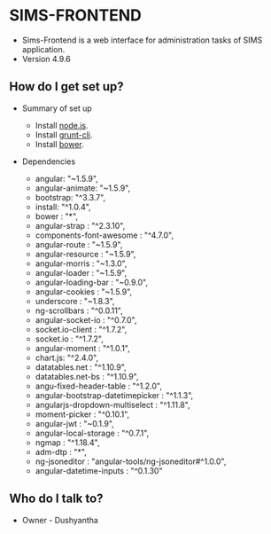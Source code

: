 # SIMS-FRONTEND

* Sims-Frontend is a web interface for administration tasks of SIMS application.
* Version 4.9.6 

## How do I get set up? 

* 	Summary of set up
	-	Install  [node.js](https://nodejs.org/en/download/).
    -	Install  [grunt-cli](https://gruntjs.com/using-the-cli).
    -	Install  [bower](https://bower.io/).
	
* Dependencies  

    - angular: "~1.5.9",
    - angular-animate: "~1.5.9",
    - bootstrap: "^3.3.7",
    - install: "^1.0.4",
    - bower : "*",
    - angular-strap : "^2.3.10",
    - components-font-awesome : "^4.7.0",
    - angular-route : "~1.5.9",
    - angular-resource : "~1.5.9",
    - angular-morris : "~1.3.0",
    - angular-loader : "~1.5.9",
    - angular-loading-bar : "~0.9.0",
    - angular-cookies : "~1.5.9",
    - underscore : "~1.8.3",
    - ng-scrollbars : "^0.0.11",
    - angular-socket-io : "^0.7.0",
    - socket.io-client : "^1.7.2",
    - socket.io : "^1.7.2",
    - angular-moment : "^1.0.1",
    - chart.js: "^2.4.0",
    - datatables.net : "^1.10.9",
    - datatables.net-bs : "^1.10.9",
    - angu-fixed-header-table : "^1.2.0",
    - angular-bootstrap-datetimepicker : "^1.1.3",
    - angularjs-dropdown-multiselect : "^1.11.8",
    - moment-picker : "^0.10.1",
    - angular-jwt : "~0.1.9",
    - angular-local-storage : "^0.7.1",
    - ngmap : "^1.18.4",
    - adm-dtp : "*",
    - ng-jsoneditor : "angular-tools/ng-jsoneditor#^1.0.0",
	- angular-datetime-inputs : "^0.1.30"


## Who do I talk to? 

* Owner - Dushyantha